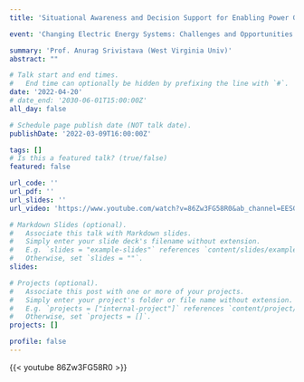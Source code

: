 ```yaml
---
title: 'Situational Awareness and Decision Support for Enabling Power Grid Resiliency'

event: 'Changing Electric Energy Systems: Challenges and Opportunities'

summary: 'Prof. Anurag Srivistava (West Virginia Univ)'
abstract: ""

# Talk start and end times.
#   End time can optionally be hidden by prefixing the line with `#`.
date: '2022-04-20'
# date_end: '2030-06-01T15:00:00Z'
all_day: false

# Schedule page publish date (NOT talk date).
publishDate: '2022-03-09T16:00:00Z'

tags: []
# Is this a featured talk? (true/false)
featured: false

url_code: ''
url_pdf: ''
url_slides: ''
url_video: 'https://www.youtube.com/watch?v=86Zw3FG58R0&ab_channel=EESGatMIT'

# Markdown Slides (optional).
#   Associate this talk with Markdown slides.
#   Simply enter your slide deck's filename without extension.
#   E.g. `slides = "example-slides"` references `content/slides/example-slides.md`.
#   Otherwise, set `slides = ""`.
slides:

# Projects (optional).
#   Associate this post with one or more of your projects.
#   Simply enter your project's folder or file name without extension.
#   E.g. `projects = ["internal-project"]` references `content/project/deep-learning/index.md`.
#   Otherwise, set `projects = []`.
projects: []

profile: false
---
```


{{< youtube 86Zw3FG58R0 >}}

<br>
